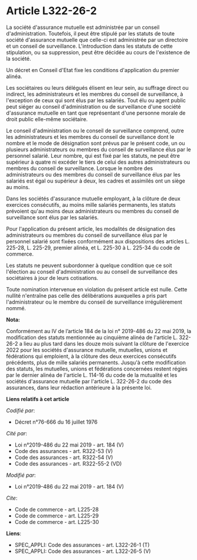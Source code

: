 # Article L322-26-2

La société d'assurance mutuelle est administrée par un conseil d'administration. Toutefois, il peut être stipulé par les
statuts de toute société d'assurance mutuelle que celle-ci est administrée par un directoire et un conseil de surveillance.
L'introduction dans les statuts de cette stipulation, ou sa suppression, peut être décidée au cours de l'existence de la
société.

Un décret en Conseil d'Etat fixe les conditions d'application du premier alinéa.

Les sociétaires ou leurs délégués élisent en leur sein, au suffrage direct ou indirect, les administrateurs et les membres du
conseil de surveillance, à l'exception de ceux qui sont élus par les salariés. Tout élu ou agent public peut siéger au
conseil d'administration ou de surveillance d'une société d'assurance mutuelle en tant que représentant d'une personne morale
de droit public elle-même sociétaire.

Le conseil d'administration ou le conseil de surveillance comprend, outre les administrateurs et les membres du conseil de
surveillance dont le nombre et le mode de désignation sont prévus par le présent code, un ou plusieurs administrateurs ou
membres du conseil de surveillance élus par le personnel salarié. Leur nombre, qui est fixé par les statuts, ne peut être
supérieur à quatre ni excéder le tiers de celui des autres administrateurs ou membres du conseil de surveillance. Lorsque le
nombre des administrateurs ou des membres du conseil de surveillance élus par les salariés est égal ou supérieur à deux, les
cadres et assimilés ont un siège au moins.

Dans les sociétés d'assurance mutuelle employant, à la clôture de deux exercices consécutifs, au moins mille salariés
permanents, les statuts prévoient qu'au moins deux administrateurs ou membres du conseil de surveillance sont élus par les
salariés.

Pour l'application du présent article, les modalités de désignation des administrateurs ou membres du conseil de surveillance
élus par le personnel salarié sont fixées conformément aux dispositions des articles L. 225-28, L. 225-29, premier alinéa, et
L. 225-30 à L. 225-34 du code de commerce.

Les statuts ne peuvent subordonner à quelque condition que ce soit l'élection au conseil d'administration ou au conseil de
surveillance des sociétaires à jour de leurs cotisations.

Toute nomination intervenue en violation du présent article est nulle. Cette nullité n'entraîne pas celle des délibérations
auxquelles a pris part l'administrateur ou le membre du conseil de surveillance irrégulièrement nommé.

**Nota:**

Conformément au IV de l’article 184 de la loi n° 2019-486 du 22 mai 2019, la modification des statuts mentionnée au cinquième
alinéa de l'article L. 322-26-2 a lieu au plus tard dans les douze mois suivant la clôture de l'exercice 2022 pour les
sociétés d'assurance mutuelle, mutuelles, unions et fédérations qui emploient, à la clôture des deux exercices consécutifs
précédents, plus de mille salariés permanents. Jusqu'à cette modification des statuts, les mutuelles, unions et fédérations
concernées restent régies par le dernier alinéa de l'article L. 114-16 du code de la mutualité et les sociétés d'assurance
mutuelle par l'article L. 322-26-2 du code des assurances, dans leur rédaction antérieure à la présente loi.

**Liens relatifs à cet article**

_Codifié par_:

  - Décret n°76-666 du 16 juillet 1976

_Cité par_:

  - Loi n°2019-486 du 22 mai 2019 - art. 184 (V)
  - Code des assurances - art. R322-53 (V)
  - Code des assurances - art. R322-54 (V)
  - Code des assurances - art. R322-55-2 (VD)

_Modifié par_:

  - Loi n°2019-486 du 22 mai 2019 - art. 184 (V)

_Cite_:

  - Code de commerce - art. L225-28
  - Code de commerce - art. L225-29
  - Code de commerce - art. L225-30

**Liens**:

  - SPEC_APPLI: Code des assurances - art. L322-26-1 (T)
  - SPEC_APPLI: Code des assurances - art. L322-26-5 (V)
